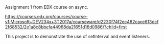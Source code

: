Assignment 1 from EDX course on async.

https://courses.edx.org/courses/course-v1:Microsoft+DEV234x+3T2017a/courseware/d2230f74f2ec482cace613dcf2f68532/2e1a8c8bbefa44968da21651d16d0986/?child=first

This project is to demonstrate the use of setInterval and event listeners.

